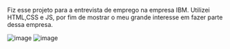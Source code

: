 Fiz esse projeto para a entrevista de emprego na empresa IBM.
Utilizei HTML,CSS e JS, por fim de mostrar o meu grande interesse em fazer parte dessa empresa.

![image](https://github.com/larijek/Larissa-IBM/assets/112007806/15339b3e-3d84-4898-a237-d5667273122e)
![image](https://github.com/larijek/Larissa-IBM/assets/112007806/99555a4b-508d-4505-a881-2a8a87c7ae23)

